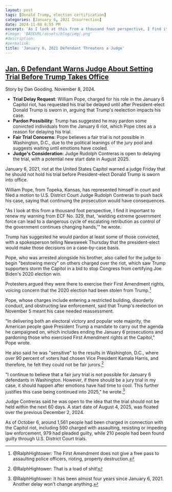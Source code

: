 ```yaml
---
layout: post
tags: [Donald Trump, election certification]
categories: [January 6, 2021 Insurrection]
date: 2024-11-08 8:55 PM
excerpt: 'As I look at this from a thousand foot perspective, I find it important to renew my warning from ECF No. 329, that, 'wielding extreme government force can lead to a dangerous cycle of escalating retribution as control of the government continues changing hands. – William Pope, Topeka, KS'
#image: 'BASEURL/assets/blog/img/.png'
#description:
#permalink:
title: 'January 6, 2021 Defendant Threatens a Judge'
---
```



## [Jan. 6 Defendant Warns Judge About Setting Trial Before Trump Takes Office](https://www.newsweek.com/january-6-defendant-asks-judge-postpone-trial-trump-inauguration-1983093)
Story by Dan Gooding. November 8, 2024.

- **Trial Delay Request**: William Pope, charged for his role in the January 6 Capitol riot, has requested his trial be delayed until after President-elect Donald Trump is sworn in, arguing that Trump's reelection impacts his case.
- **Pardon Possibility**: Trump has suggested he may pardon some convicted individuals from the January 6 riot, which Pope cites as a reason for delaying his trial.
- **Fair Trial Concerns**: Pope believes a fair trial is not possible in Washington, D.C., due to the political leanings of the jury pool and suggests waiting until emotions have cooled.
- **Judge's Consideration**: Judge Rudolph Contreras is open to delaying the trial, with a potential new start date in August 2025.

January 6, 2021, riot at the United States Capitol warned a judge Friday that he should not hold his trial before President-elect Donald Trump is sworn into office.

William Pope, from Topeka, Kansas, has represented himself in court and filed a motion to U.S. District Court Judge Rudolph Contreras to push back his case, saying that continuing the prosecution would have consequences.

"As I look at this from a thousand foot perspective, I find it important to renew my warning from ECF No. 329, that, 'wielding extreme government force can lead to a dangerous cycle of escalating retribution as control of the government continues changing hands,'" he wrote.

Trump has suggested he would pardon at least some of those convicted, with a spokesperson telling Newsweek Thursday that the president-elect would make those decisions on a case-by-case basis.

Pope, who was arrested alongside his brother, also called for the judge to begin "bestowing mercy" on others charged over the riot, which saw Trump supporters storm the Capitol in a bid to stop Congress from certifying Joe Biden's 2020 election win.

Protesters argued they were there to exercise their First Amendment rights, voicing concern that the 2020 election had been stolen from Trump.[^61]

[^61]: @RalphHightower: The First Amendment does not give a free pass to assaulting police officers, rioting, property destruction. 

Pope, whose charges include entering a restricted building, disorderly conduct, and obstructing law enforcement, said that Trump's reelection on November 5 meant his case needed reassessment.

"In delivering both an electoral victory and popular vote majority, the American people gave President Trump a mandate to carry out the agenda he campaigned on, which includes ending the January 6 prosecutions and pardoning those who exercised First Amendment rights at the Capitol," Pope wrote.

He also said he was "sensitive" to the results in Washington, D.C., where over 90 percent of voters had chosen Vice President Kamala Harris, and therefore, he felt they could not be fair jurors.[^91]

[^91]: @RalphHightower: That is a load of shit!

"I continue to believe that a fair jury trial is not possible for January 6 defendants in Washington. However, if there should be a jury trial in my case, it should happen after emotions have had time to cool. This further justifies this case being continued into 2025," he wrote.[^1001]

[^1001]: @RalphHightower: It has been almost four years since January 6, 2021. Another delay won't change anything. 

Judge Contreras said he was open to the idea that the trial should not be held within the next 60 days. A start date of August 4, 2025, was floated over the previous December 2, 2024.

As of October 6, around 1,561 people had been charged in connection with the Capitol riot, including 590 charged with assaulting, resisting or impeding law enforcement, 979 had pleaded guilty, while 210 people had been found guilty through U.S. District Court trials.
